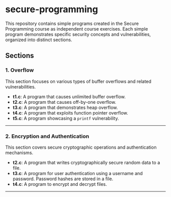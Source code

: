 # secure-programming

This repository contains simple programs created in the Secure Programming course as independent course exercises. Each simple program demonstrates specific security concepts and vulnerabilities, organized into distinct sections.

## Sections

### 1. Overflow

This section focuses on various types of buffer overflows and related vulnerabilities.

- **t1.c**: A program that causes unlimited buffer overflow.
- **t2.c**: A program that causes off-by-one overflow.
- **t3.c**: A program that demonstrates heap overflow.
- **t4.c**: A program that exploits function pointer overflow.
- **t5.c**: A program showcasing a `printf` vulnerability.

---

### 2. Encryption and Authentication

This section covers secure cryptographic operations and authentication mechanisms.

- **t2.c**: A program that writes cryptographically secure random data to a file.
- **t3.c**: A program for user authentication using a username and password. Password hashes are stored in a file.
- **t4.c**: A program to encrypt and decrypt files.

---
